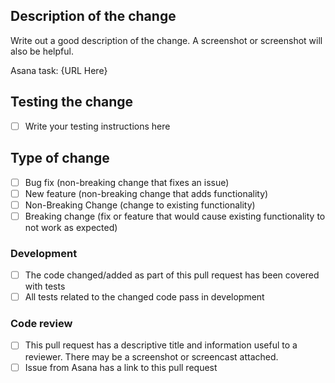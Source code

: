 ## Description of the change

Write out a good description of the change. A screenshot or screenshot will also be helpful.

Asana task: {URL Here}

## Testing the change

- [ ] Write your testing instructions here

## Type of change

- [ ] Bug fix (non-breaking change that fixes an issue)
- [ ] New feature (non-breaking change that adds functionality)
- [ ] Non-Breaking Change (change to existing functionality)
- [ ] Breaking change (fix or feature that would cause existing functionality to not work as expected)

### Development

- [ ] The code changed/added as part of this pull request has been covered with tests
- [ ] All tests related to the changed code pass in development

### Code review

- [ ] This pull request has a descriptive title and information useful to a reviewer. There may be a screenshot or screencast attached.
- [ ] Issue from Asana has a link to this pull request
